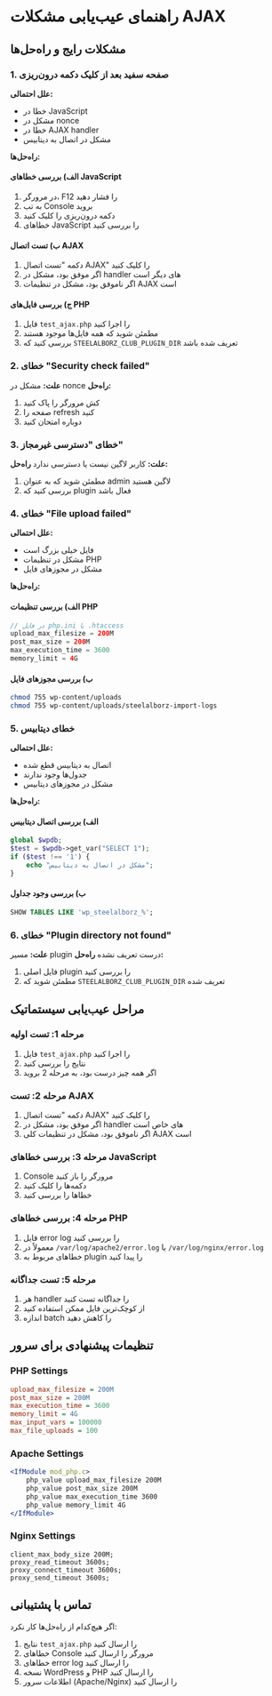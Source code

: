 # راهنمای عیب‌یابی مشکلات AJAX

## مشکلات رایج و راه‌حل‌ها

### 1. صفحه سفید بعد از کلیک دکمه درون‌ریزی

**علل احتمالی:**
- خطا در JavaScript
- مشکل در nonce
- خطا در AJAX handler
- مشکل در اتصال به دیتابیس

**راه‌حل‌ها:**

#### الف) بررسی خطاهای JavaScript
1. در مرورگر، F12 را فشار دهید
2. به تب Console بروید
3. دکمه درون‌ریزی را کلیک کنید
4. خطاهای JavaScript را بررسی کنید

#### ب) تست اتصال AJAX
1. دکمه "تست اتصال AJAX" را کلیک کنید
2. اگر موفق بود، مشکل در handler های دیگر است
3. اگر ناموفق بود، مشکل در تنظیمات AJAX است

#### ج) بررسی فایل‌های PHP
1. فایل `test_ajax.php` را اجرا کنید
2. مطمئن شوید که همه فایل‌ها موجود هستند
3. بررسی کنید که `STEELALBORZ_CLUB_PLUGIN_DIR` تعریف شده باشد

### 2. خطای "Security check failed"

**علت:** مشکل در nonce
**راه‌حل:**
1. کش مرورگر را پاک کنید
2. صفحه را refresh کنید
3. دوباره امتحان کنید

### 3. خطای "دسترسی غیرمجاز"

**علت:** کاربر لاگین نیست یا دسترسی ندارد
**راه‌حل:**
1. مطمئن شوید که به عنوان admin لاگین هستید
2. بررسی کنید که plugin فعال باشد

### 4. خطای "File upload failed"

**علل احتمالی:**
- فایل خیلی بزرگ است
- مشکل در تنظیمات PHP
- مشکل در مجوزهای فایل

**راه‌حل‌ها:**

#### الف) بررسی تنظیمات PHP
```php
// در فایل php.ini یا .htaccess
upload_max_filesize = 200M
post_max_size = 200M
max_execution_time = 3600
memory_limit = 4G
```

#### ب) بررسی مجوزهای فایل
```bash
chmod 755 wp-content/uploads
chmod 755 wp-content/uploads/steelalborz-import-logs
```

### 5. خطای دیتابیس

**علل احتمالی:**
- اتصال به دیتابیس قطع شده
- جدول‌ها وجود ندارند
- مشکل در مجوزهای دیتابیس

**راه‌حل‌ها:**

#### الف) بررسی اتصال دیتابیس
```php
global $wpdb;
$test = $wpdb->get_var("SELECT 1");
if ($test !== '1') {
    echo "مشکل در اتصال به دیتابیس";
}
```

#### ب) بررسی وجود جداول
```sql
SHOW TABLES LIKE 'wp_steelalborz_%';
```

### 6. خطای "Plugin directory not found"

**علت:** مسیر plugin درست تعریف نشده
**راه‌حل:**
1. فایل اصلی plugin را بررسی کنید
2. مطمئن شوید که `STEELALBORZ_CLUB_PLUGIN_DIR` تعریف شده

## مراحل عیب‌یابی سیستماتیک

### مرحله 1: تست اولیه
1. فایل `test_ajax.php` را اجرا کنید
2. نتایج را بررسی کنید
3. اگر همه چیز درست بود، به مرحله 2 بروید

### مرحله 2: تست AJAX
1. دکمه "تست اتصال AJAX" را کلیک کنید
2. اگر موفق بود، مشکل در handler های خاص است
3. اگر ناموفق بود، مشکل در تنظیمات کلی AJAX است

### مرحله 3: بررسی خطاهای JavaScript
1. Console مرورگر را باز کنید
2. دکمه‌ها را کلیک کنید
3. خطاها را بررسی کنید

### مرحله 4: بررسی خطاهای PHP
1. فایل error log را بررسی کنید
2. معمولاً در `/var/log/apache2/error.log` یا `/var/log/nginx/error.log`
3. خطاهای مربوط به plugin را پیدا کنید

### مرحله 5: تست جداگانه
1. هر handler را جداگانه تست کنید
2. از کوچک‌ترین فایل ممکن استفاده کنید
3. اندازه batch را کاهش دهید

## تنظیمات پیشنهادی برای سرور

### PHP Settings
```ini
upload_max_filesize = 200M
post_max_size = 200M
max_execution_time = 3600
memory_limit = 4G
max_input_vars = 100000
max_file_uploads = 100
```

### Apache Settings
```apache
<IfModule mod_php.c>
    php_value upload_max_filesize 200M
    php_value post_max_size 200M
    php_value max_execution_time 3600
    php_value memory_limit 4G
</IfModule>
```

### Nginx Settings
```nginx
client_max_body_size 200M;
proxy_read_timeout 3600s;
proxy_connect_timeout 3600s;
proxy_send_timeout 3600s;
```

## تماس با پشتیبانی

اگر هیچ‌کدام از راه‌حل‌ها کار نکرد:

1. نتایج `test_ajax.php` را ارسال کنید
2. خطاهای Console مرورگر را ارسال کنید
3. خطاهای error log را ارسال کنید
4. نسخه WordPress و PHP را ارسال کنید
5. اطلاعات سرور (Apache/Nginx) را ارسال کنید